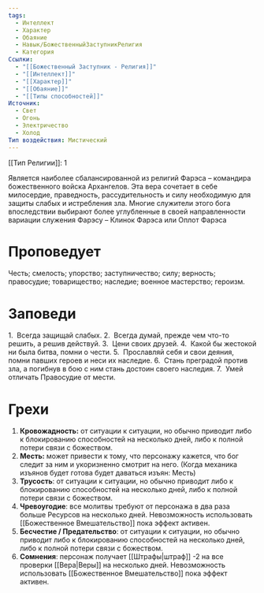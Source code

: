 ```yaml
---
tags:
  - Интеллект
  - Характер
  - Обаяние
  - Навык/БожественныйЗаступникРелигия
  - Категория
Ссылки:
  - "[[Божественный Заступник - Религия]]"
  - "[[Интеллект]]"
  - "[[Характер]]"
  - "[[Обаяние]]"
  - "[[Типы способностей]]"
Источник:
  - Свет
  - Огонь
  - Электричество
  - Холод
Тип воздействия: Мистический
---
```

[[Тип Религии]]: 1

Является наиболее сбалансированной из религий Фарэса – командира божественного войска Архангелов. Эта вера сочетает в себе милосердие, праведность, рассудительность и силу необходимую для защиты слабых и истребления зла. Многие служители этого бога впоследствии выбирают более углубленные в своей направленности вариации служения Фарэсу – Клинок Фарэса или Оплот Фарэса

# Проповедует

Честь; смелость; упорство; заступничество; силу; верность; правосудие; товарищество; наследие; военное мастерство; героизм.

# Заповеди

1.  Всегда защищай слабых.
2.  Всегда думай, прежде чем что-то решить, а решив действуй.
3.  Цени своих друзей.
4.  Какой бы жестокой ни была битва, помни о чести.
5.  Прославляй себя и свои деяния, помни павших героев и неси их наследие.
6.  Стань преградой против зла, а погибнув в бою с ним стань достоин своего наследия.
7.  Умей отличать Правосудие от мести.

# Грехи

1. **Кровожадность:** от ситуации к ситуации, но обычно приводит либо к блокированию способностей на несколько дней, либо к полной потери связи с божеством.
2. **Месть:** может привести к тому, что персонажу кажется, что бог следит за ним и укоризненно смотрит на него. (Когда механика изъянов будет готова будет даваться изъян: Месть)
3. **Трусость**: от ситуации к ситуации, но обычно приводит либо к блокированию способностей на несколько дней, либо к полной потери связи с божеством.
4. **Чревоугодие**: все молитвы требуют от персонажа в два раза больше Ресурсов на несколько дней. Невозможность использовать [[Божественное Вмешательство]] пока эффект активен. 
5. **Бесчестие / Предательство**: от ситуации к ситуации, но обычно приводит либо к блокированию способностей на несколько дней, либо к полной потери связи с божеством.
6. **Сомнения**: персонаж получает [[Штрафы|штраф]] -2 на все проверки [[Вера|Веры]] на несколько дней. Невозможность использовать [[Божественное Вмешательство]] пока эффект активен. 

